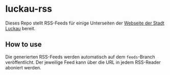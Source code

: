 # luckau-rss

Dieses Repo stellt RSS-Feeds für einige Unterseiten der [Webseite der Stadt Luckau](https://luckau.de) bereit.

## How to use
Die generierten RSS-Feeds werden automatisch auf dem `feeds`-Branch veröffentlicht. Der jeweilige Feed kann über die URL in jedem RSS-Reader aboniert werden.
